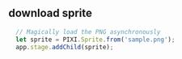 ## download sprite

```js
  // Magically load the PNG asynchronously
  let sprite = PIXI.Sprite.from('sample.png');
  app.stage.addChild(sprite);
```